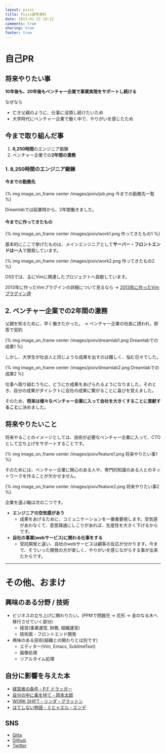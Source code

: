 ```yaml
---
layout: pixiv
title: Pixiv選考資料
date: 2013-01-22 19:12
comments: true
sharing: true
footer: true
---
```


# 自己PR

## 将来やりたい事

**10年後も、20年後もベンチャー企業で事業実現をサポートし続ける**

なぜなら

- 亡き父親のように、仕事に没頭し続けたいため
- 大学時代にベンチャー企業で働く中で、やりがいを感じたため

## 今まで取り組んだ事

1. **8,250時間**のエンジニア鍛錬
2. ベンチャー企業での**2年間の激務**

### 1. 8,250時間のエンジニア鍛錬

#### 今までの勤務先

{% img image_on_frame center /images/pixiv/job.png 今までの勤務先一覧 %}

Dreamlabでは起業時から、2年間働きました。

#### 今までに作ってきたもの

{% img image_on_frame center /images/pixiv/work1.png 作ってきたもの1 %}

基本的にここで挙げたものは、メインエンジニアとして**サーバー・フロントエンドは一人**で開発しています。

{% img image_on_frame center /images/pixiv/work2.png 作ってきたもの2 %}

OSSでは、主にVimに関連したプロジェクトへ貢献しています。

2013年に作ったVimプラグインの詳細について見るなら → [2013年に作ったVimプラグイン達](/blog/vim/vim-plugins-2013.html)

## 2. ベンチャー企業での2年間の激務

父親を知るために、早く働きたかった。 -> ベンチャー企業の社長に誘われ、即答で契約

{% img image_on_frame center /images/pixiv/dreamlab1.png Dreamlabでの成果1 %}

しかし、大学生が社会人と同じような成果を出すのは難しく、悩む日々でした。

{% img image_on_frame center /images/pixiv/dreamlab2.png Dreamlabでの成果2 %}

仕事へ取り組むうちに、どうにか成果をあげられるようになりました。そのとき、自分の成果がダイレクトに会社の成果に繋がることに喜びを覚えました。

そのため、**将来は様々なベンチャー企業に入って会社を大きくすることに貢献すること**に決めました。

## 将来やりたいこと

将来やることのイメージとしては、技術が必要なベンチャー企業に入って、CTOとして立ち上げをサポートすることです。

{% img image_on_frame center /images/pixiv/feature1.png 将来やりたい事1 %}

そのためには、ベンチャー企業に関心のある人や、専門的知識のある人とのネットワークを作ることが欠かせません。

{% img image_on_frame center /images/pixiv/feature2.png 将来やりたい事2 %}

企業を選ぶ軸は次の二つです。

- **エンジニアの空気感があう**
  - 成果をあげるために、コミュニケーションを一番重要視します。空気感があわなくて、意思疎通にしこりがあれば、生産性を大きく下げるからです。
- **自社の事業(webサービス)に関わる仕事をする**
  - 受託開発と違い、自社のwebサービスは顧客の反応が分かります。今まで、そういった開発の方が楽しく、やりがいを感じながらする事が出来たからです。

- - -

# その他、おまけ

## 興味のある分野 / 技術

- ビジネスの立ち上げに関わりたい。(PPMで問題児 -> 花形 -> 金のなる木へ移行させていく部分)
  - 経営(事業運営, 財務, 組織運営)
  - 技術面 - フロントエンド開発
- 興味のある技術(組織との関わりとは別です)
  - エディター(Vim, Emacs, SublimeText)
  - 画像処理
  - リアルタイム処理

## 自分に影響を与えた本

- [経営者の条件 - P.F ドラッガー]( http://www.amazon.co.jp/%E3%83%89%E3%83%A9%E3%83%83%E3%82%AB%E3%83%BC%E5%90%8D%E8%91%97%E9%9B%861-%E7%B5%8C%E5%96%B6%E8%80%85%E3%81%AE%E6%9D%A1%E4%BB%B6-P-F-%E3%83%89%E3%83%A9%E3%83%83%E3%82%AB%E3%83%BC/dp/4478300747/ref=dp_ob_image_bk )
- [自分の中に毒を持て - 岡本太郎]( http://www.amazon.co.jp/%E8%87%AA%E5%88%86%E3%81%AE%E4%B8%AD%E3%81%AB%E6%AF%92%E3%82%92%E6%8C%81%E3%81%A6%E2%80%95%E3%81%82%E3%81%AA%E3%81%9F%E3%81%AF%E2%80%9C%E5%B8%B8%E8%AD%98%E4%BA%BA%E9%96%93%E2%80%9D%E3%82%92%E6%8D%A8%E3%81%A6%E3%82%89%E3%82%8C%E3%82%8B%E3%81%8B-%E9%9D%92%E6%98%A5%E6%96%87%E5%BA%AB-%E5%B2%A1%E6%9C%AC-%E5%A4%AA%E9%83%8E/dp/4413090101/ref=sr_1_1?s=books&ie=UTF8&qid=1390397755&sr=1-1&keywords=%E8%87%AA%E5%88%86%E3%81%AE%E4%B8%AD%E3%81%AB%E6%AF%92%E3%82%92%E6%8C%81%E3%81%A6 )
- [WORK SHIFT - リンダ・グラットン]( http://www.amazon.co.jp/%E3%83%AF%E3%83%BC%E3%82%AF%E3%83%BB%E3%82%B7%E3%83%95%E3%83%88-%E2%80%95-%E5%AD%A4%E7%8B%AC%E3%81%A8%E8%B2%A7%E5%9B%B0%E3%81%8B%E3%82%89%E8%87%AA%E7%94%B1%E3%81%AB%E3%81%AA%E3%82%8B%E5%83%8D%E3%81%8D%E6%96%B9%E3%81%AE%E6%9C%AA%E6%9D%A5%E5%9B%B3%E3%80%882025%E3%80%89-%E3%83%AA%E3%83%B3%E3%83%80%E3%83%BB%E3%82%B0%E3%83%A9%E3%83%83%E3%83%88%E3%83%B3/dp/4833420163/ref=sr_1_1?s=books&ie=UTF8&qid=1390398692&sr=1-1&keywords=work+shift )
- [はてしない物語 - ミヒャエル・エンデ]( http://www.amazon.co.jp/%E3%81%AF%E3%81%A6%E3%81%97%E3%81%AA%E3%81%84%E7%89%A9%E8%AA%9E-%E3%82%A8%E3%83%B3%E3%83%87%E3%81%AE%E5%82%91%E4%BD%9C%E3%83%95%E3%82%A1%E3%83%B3%E3%82%BF%E3%82%B8%E3%83%BC-%E3%83%9F%E3%83%92%E3%83%A3%E3%82%A8%E3%83%AB%E3%83%BB%E3%82%A8%E3%83%B3%E3%83%87/dp/4001109816/ref=sr_1_1?s=books&ie=UTF8&qid=1390397872&sr=1-1&keywords=%E3%81%AF%E3%81%A6%E3%81%97%E3%81%AA%E3%81%84%E7%89%A9%E8%AA%9E )

## SNS

- [Qiita](https://qiita.com/alpaca_taichou)
- [Github](https://github.com/alpaca-tc)
- [Twitter](https://twitter.com/alpaca_taichou)
